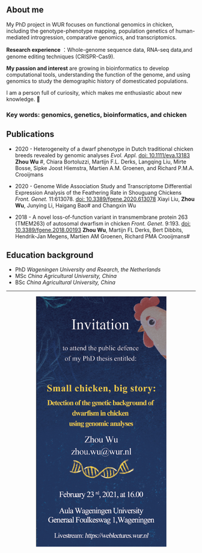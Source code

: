 ## About me
My PhD project in WUR focuses on functional genomics in chicken, including the genotype-phenotype mapping, population genetics of human-mediated introgression, comparative genomics, and transcriptomics.

**Research experience** ：Whole-genome sequence data, RNA-seq data,and genome editing techniques (CRISPR-Cas9).

**My passion and interest** are growing in bioinformatics to develop computational tools, understanding the function of the genome, and using genomics to study the demographic history of domesticated populations. 

I am a person full of curiosity, which makes me enthusiastic about new knowledge. :metal:

### Key words: genomics, genetics, bioinformatics, and chicken

## Publications

- 2020 - Heterogeneity of a dwarf phenotype in Dutch traditional chicken breeds revealed by genomic analyses 
*Evol. Appl.* [doi: 10.1111/eva.13183](https://onlinelibrary.wiley.com/doi/abs/10.1111/eva.13183)
**Zhou Wu** #, Chiara Bortoluzzi, Martijn F.L. Derks, Langqing Liu, Mirte Bosse, Sipke Joost Hiemstra, Martien A.M. Groenen, and Richard P.M.A. Crooijmans

- 2020 - Genome Wide Association Study and Transcriptome Differential Expression Analysis of the Feathering Rate in Shouguang Chickens
*Front. Genet.* 11:613078. [doi: 10.3389/fgene.2020.613078](https://www.frontiersin.org/articles/10.3389/fgene.2020.613078/full)
Xiayi Liu, **Zhou Wu**, Junying Li, Haigang Bao# and Changxin Wu

- 2018 - A novel loss-of-function variant in transmembrane protein 263 (TMEM263) of autosomal dwarfism in chicken
*Front. Genet*. 9:193. [doi: 10.3389/fgene.2018.00193](https://www.frontiersin.org/articles/10.3389/fgene.2018.00193/full)
**Zhou Wu**, Martijn FL Derks, Bert Dibbits, Hendrik-Jan Megens, Martien AM Groenen, Richard PMA Crooijmans#

## Education background
- PhD *Wageningen University and Rsearch, the Netherlands*
- MSc *China Agricultural University, China*
- BSc *China Agricultural University, China*

---
<p align="center">
  <img src="https://raw.githubusercontent.com/wzuhou/Z_Wu_station/gh-pages/invitation.png">
</p>


